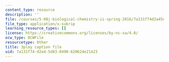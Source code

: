 ```yaml
---
content_type: resource
description: ''
file: /courses/5-08j-biological-chemistry-ii-spring-2016/7a131f74d2a45d838490620624e21423_D9QJ44zENbU.vtt
file_type: application/x-subrip
learning_resource_types: []
license: https://creativecommons.org/licenses/by-nc-sa/4.0/
ocw_type: OCWFile
resourcetype: Other
title: 3play caption file
uid: 7a131f74-d2a4-5d83-8490-620624e21423
---
```

